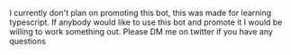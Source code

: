 I currently don't plan on promoting this bot, this was made for learning typescript. If anybody would like to use this bot and promote it I would be willing to work something out.
Please DM me on twitter if you have any questions

